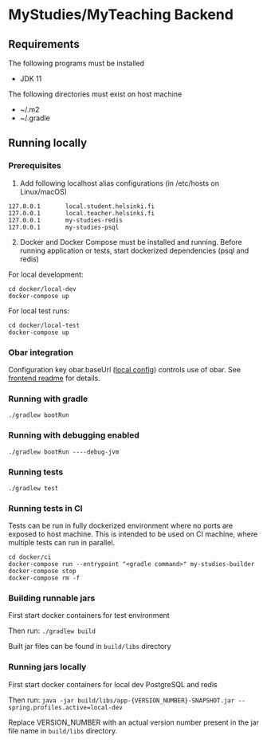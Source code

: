 # MyStudies/MyTeaching Backend


## Requirements

The following programs must be installed
- JDK 11

The following directories must exist on host machine
- ~/.m2
- ~/.gradle

## Running locally

### Prerequisites

1. Add following localhost alias configurations (in /etc/hosts on Linux/macOS)

```
127.0.0.1       local.student.helsinki.fi
127.0.0.1       local.teacher.helsinki.fi
127.0.0.1       my-studies-redis
127.0.0.1       my-studies-psql
```

2. Docker and Docker Compose must be installed and running. Before running application or tests, start dockerized dependencies (psql and redis)

For local development:

```
cd docker/local-dev
docker-compose up
```

For local test runs:

```
cd docker/local-test
docker-compose up
```

### Obar integration

Configuration key obar.baseUrl ([local config](https://github.com/UH-StudentServices/mystudies-myteaching-backend/blob/develop/src/main/resources/config/application.yml)) controls use of obar.
See [frontend readme](https://github.com/UH-StudentServices/mystudies-myteaching-frontend/blob/develop/README.md) for details.  

### Running with gradle

`./gradlew bootRun`

### Running with debugging enabled

`./gradlew bootRun ----debug-jvm`

### Running tests

`./gradlew test`

### Running tests in CI

Tests can be run in fully dockerized environment where no ports are exposed to host machine. This is intended to be used on CI machine,
where multiple tests can run in parallel.

```
cd docker/ci
docker-compose run --entrypoint "<gradle command>" my-studies-builder
docker-compose stop
docker-compose rm -f
```

### Building runnable jars

First start docker containers for test environment

Then run: `./gradlew build`

Built jar files can be found in `build/libs` directory

### Running jars locally

First start docker containers for local dev PostgreSQL and redis

Then run: `java -jar build/libs/app-{VERSION_NUMBER}-SNAPSHOT.jar --spring.profiles.active=local-dev`

Replace VERSION_NUMBER with an actual version number present in the jar file name in `build/libs` directory.
